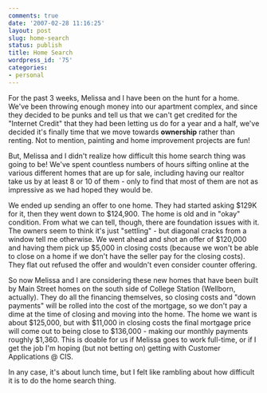 ```yaml
---
comments: true
date: '2007-02-28 11:16:25'
layout: post
slug: home-search
status: publish
title: Home Search
wordpress_id: '75'
categories:
- personal
---
```


For the past 3 weeks, Melissa and I have been on the hunt for a home. We've been throwing enough money into our apartment complex, and since they decided to be punks and tell us that we can't get credited for the "Internet Credit" that they had been letting us do for a year and a half, we've decided it's finally time that we move towards <b>ownership</b> rather than renting. Not to mention, painting and home improvement projects are fun! 

But, Melissa and I didn't realize how difficult this home search thing was going to be! We've spent countless numbers of hours sifting online at the various different homes that are up for sale, including having our realtor take us by at least 8 or 10 of them - only to find that most of them are not as impressive as we had hoped they would be.

We ended up sending an offer to one home. They had started asking $129K for it, then they went down to $124,900. The home is old and in "okay" condition. From what we can tell, though, there are foundation issues with it. The owners seem to think it's just "settling" - but diagonal cracks from a window tell me otherwise. We went ahead and shot an offer of $120,000 and having them pick up $5,000 in closing costs (because we won't be able to close on a home if we don't have the seller pay for the closing costs). They flat out refused the offer and wouldn't even consider counter offering. 

So now Melissa and I are considering these new homes that have been built by Main Street homes on the south side of College Station (Wellborn, actually). They do all the financing themselves, so closing costs and "down payments" will be rolled into the cost of the mortgage, so we don't pay a dime at the time of closing and moving into the home. The home we want is about $125,000, but with $11,000 in closing costs the final mortgage price will come out to being close to $136,000 - making our monthly payments roughly $1,360. This is doable for us if Melissa goes to work full-time, or if I get the job I'm hoping (but not betting on) getting with Customer Applications @ CIS. 

In any case, it's about lunch time, but I felt like rambling about how difficult it is to do the home search thing. 
